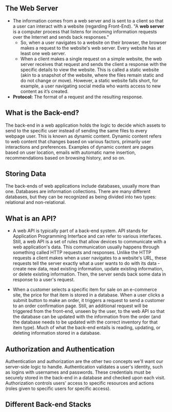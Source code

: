 ## The Web Server

- The information comes from a web server and is sent to a client so that a user can interact with a website (regarding Front-End). "A <b>web server</b> is a computer process that listens for incoming information requests over the Internet and sends back responses."
  - So, when a user navigates to a website on their browser, the browser makes a request to the website's web server. Every website has at least one web server.
  - When a client makes a single request on a simple website, the web server receives that request and sends the client a response with the specific details to view the website. This is called a static website (akin to a snapshot of the website, where the files remain static and do not change or move). However, a static website falls short, for example, a user navigating social media who wants access to new content as it’s created.
- <b>Protocol:</b> The format of a request and the resulting response.

## What is the Back-end?

The back-end in a web application holds the logic to decide which assets to send to the specific user instead of sending the same files to every webpage user. This is known as dynamic content. Dynamic content refers to web content that changes based on various factors, primarily user interactions and preferences. Examples of dynamic content are pages based on user location, emails with automatic name insertion, recommendations based on browsing history, and so on.

## Storing Data

The back-ends of web applications include databases, usually more than one. Databases are information collections. There are many different databases, but they can be recognized as being divided into two types: relational and non-relational.

## What is an API?

- A web API is typically part of a back-end system. API stands for Application Programming Interface and can refer to various interfaces. Still, a web API is a set of rules that allow devices to communicate with a web application's data. This communication usually happens through something called HTTP requests and responses. Unlike the HTTP requests a client makes when a user navigates to a website's URL, these requests tell the server exactly what a user wants to do with its data - create new data, read existing information, update existing information, or delete existing information. Then, the server sends back some data in response to a user's request.

- When a customer selects a specific item for sale on an e-commerce site, the price for that item is stored in a database. When a user clicks a submit button to make an order, it triggers a request to send a customer to an order confirmation page. Still, an additional request will be triggered from the front-end, unseen by the user, to the web API so that the database can be updated with the information from the order (and the database needs to be updated with the correct inventory for that item type). Much of what the back-end entails is reading, updating, or deleting information stored in a database.

## Authorization and Authentication

Authentication and authorization are the other two concepts we'll want our server-side logic to handle. Authentication validates a user's identity, such as logins with usernames and passwords. These credentials must be securely stored in the back-end in a database and checked upon each visit. Authorization controls users' access to specific resources and actions (roles given to specific users for specific access).

## Different Back-end Stacks
